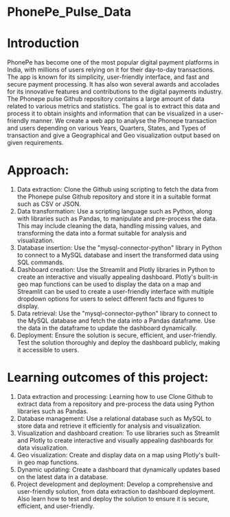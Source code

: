 # PhonePe_Pulse_Data

# Introduction

PhonePe has become one of the most popular digital payment platforms in India, with millions of users relying on it for their day-to-day transactions. The app is known for its simplicity, user-friendly interface, and fast and secure payment processing. It has also won several awards and accolades for its innovative features and contributions to the digital payments industry.
The Phonepe pulse Github repository contains a large amount of data related to various metrics and statistics. The goal is to extract this data and process it to obtain insights and information that can be visualized in a user-friendly manner.
We create a web app to analyse the Phonepe transaction and users depending on various Years, Quarters, States, and Types of transaction and give a Geographical and Geo visualization output based on given requirements.

# Approach:

1. Data extraction: Clone the Github using scripting to fetch the data from the Phonepe pulse Github repository and store it in a suitable format such as CSV or JSON.
2. Data transformation: Use a scripting language such as Python, along with libraries such as Pandas, to manipulate and pre-process the data. This may include cleaning the data, handling missing values, and transforming the data into a format suitable for analysis and visualization.
3. Database insertion: Use the "mysql-connector-python" library in Python to connect to a MySQL database and insert the transformed data using SQL commands.
4. Dashboard creation: Use the Streamlit and Plotly libraries in Python to create an interactive and visually appealing dashboard. Plotly's built-in geo map functions can be used to display the data on a map and Streamlit can be used to create a user-friendly interface with multiple dropdown options for users to select different facts and figures to display.
5. Data retrieval: Use the "mysql-connector-python" library to connect to the MySQL database and fetch the data into a Pandas dataframe. Use the data in the dataframe to update the dashboard dynamically.
6. Deployment: Ensure the solution is secure, efficient, and user-friendly. Test the solution thoroughly and deploy the dashboard publicly, making it accessible to users.

# Learning outcomes of this project:

1. Data extraction and processing: Learning how to use Clone Github to extract data from a repository and pre-process the data using Python libraries such as Pandas.
2. Database management: Use a relational database such as MySQL to store data and retrieve it efficiently for analysis and visualization.
3. Visualization and dashboard creation: To use libraries such as Streamlit and Plotly to create interactive and visually appealing dashboards for data visualization.
4. Geo visualization: Create and display data on a map using Plotly's built-in geo map functions.
5. Dynamic updating: Create a dashboard that dynamically updates based on the latest data in a database.
6. Project development and deployment: Develop a comprehensive and user-friendly solution, from data extraction to dashboard deployment. Also learn how to test and deploy the solution to ensure it is secure, efficient, and user-friendly.





